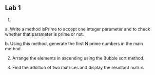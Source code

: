 ## Lab 1

1.

a. Write a method isPrime to accept one integer parameter and to check whether that parameter is prime or not.

b. Using this method, generate the first N prime numbers in the main method.


2. Arrange the elements in ascending  using the Bubble sort method.


3. Find the addition of two matrices and display the resultant matrix.